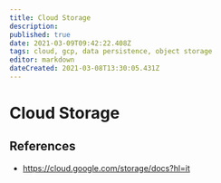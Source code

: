 ```yaml
---
title: Cloud Storage
description: 
published: true
date: 2021-03-09T09:42:22.408Z
tags: cloud, gcp, data persistence, object storage
editor: markdown
dateCreated: 2021-03-08T13:30:05.431Z
---
```


# Cloud Storage

## References

- https://cloud.google.com/storage/docs?hl=it